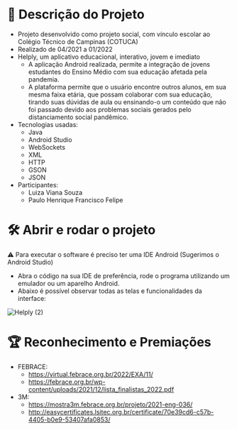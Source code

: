 # 📁 Descrição do Projeto
  - Projeto desenvolvido como projeto social, com vínculo escolar ao Colégio Técnico de Campinas (COTUCA)
  - Realizado de 04/2021 a 01/2022
  - Helply, um aplicativo educacional, interativo, jovem e imediato
    - A aplicação Android realizada, permite a integração de jovens estudantes do Ensino Médio com sua educação afetada pela pandemia.
    - A plataforma permite que o usuário encontre outros alunos, em sua mesma faixa etária, que possam colaborar com sua educação, tirando suas dúvidas de aula ou ensinando-o um conteúdo que não foi passado devido aos problemas sociais gerados pelo distanciamento social pandêmico.
  - Tecnologias usadas:
    - Java
    - Android Studio
    - WebSockets
    - XML
    - HTTP
    - GSON
    - JSON
  - Participantes:
    - Luiza Viana Souza
    - Paulo Henrique Francisco Felipe
    
# 🛠️ Abrir e rodar o projeto

⚠️ Para executar o software é preciso ter uma IDE Android (Sugerimos o Android Studio)

- Abra o código na sua IDE de preferência, rode o programa utilizando um emulador ou um aparelho Android.
- Abaixo é possível observar todas as telas e funcionalidades da interface:

![Helply (2)](https://user-images.githubusercontent.com/69872395/205062143-6cb8aa18-c694-4952-93f5-3ec9208cdd32.png)

# 🏆 Reconhecimento e Premiações
- FEBRACE:
  - https://virtual.febrace.org.br/2022/EXA/11/
  - https://febrace.org.br/wp-content/uploads/2021/12/lista_finalistas_2022.pdf
- 3M:
  - https://mostra3m.febrace.org.br/projeto/2021-eng-036/
  - http://easycertificates.lsitec.org.br/certificate/70e39cd6-c57b-4405-b0e9-53407afa0853/
